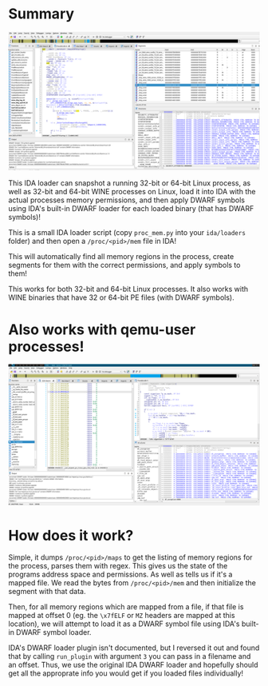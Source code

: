 # Summary

![Example image](/example.png)

This IDA loader can snapshot a running 32-bit or 64-bit Linux process, as well
as 32-bit and 64-bit WINE processes on Linux, load it into IDA with the
actual processes memory permissions, and then apply DWARF symbols using IDA's
built-in DWARF loader for each loaded binary (that has DWARF symbols)!

This is a small IDA loader script (copy `proc_mem.py` into your `ida/loaders`
folder) and then open a `/proc/<pid>/mem` file in IDA!

This will automatically find all memory regions in the process, create segments
for them with the correct permissions, and apply symbols to them!

This works for both 32-bit and 64-bit Linux processes. It also works with WINE
binaries that have 32 or 64-bit PE files (with DWARF symbols).

# Also works with qemu-user processes!

![QEMU user IDA image](/qemuuser.png)

# How does it work?

Simple, it dumps `/proc/<pid>/maps` to get the listing of memory regions for
the process, parses them with regex. This gives us the state of the programs
address space and permissions. As well as tells us if it's a mapped file. We
read the bytes from `/proc/<pid>/mem` and then initialize the segment with that
data.

Then, for all memory regions which are mapped from a file, if that file is
mapped at offset 0 (eg. the `\x7fELF` or `MZ` headers are mapped at this
location), we will attempt to load it as a DWARF symbol file using IDA's
built-in DWARF symbol loader.

IDA's DWARF loader plugin isn't documented, but I reversed it out and found
that by calling `run_plugin` with argument `3` you can pass in a filename and
an offset. Thus, we use the original IDA DWARF loader and hopefully should get
all the approprate info you would get if you loaded files individually!

